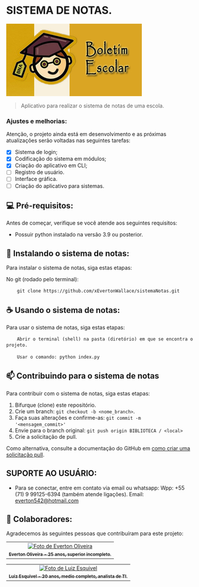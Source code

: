 # SISTEMA DE NOTAS.

<img src="img/boletim.jpg" alt="imagem representando um aluno com o nome boletim escolar ao lado direito">

> Aplicativo para realizar o sistema de notas de uma escola.

### Ajustes e melhorias:

Atenção, o projeto ainda está em desenvolvimento e as próximas atualizações serão voltadas nas seguintes tarefas:

- [x] Sistema de login;
- [x] Codificação do sistema em módulos;
- [x] Criação do aplicativo em CLI;
- [ ] Registro de usuário.
- [ ] Interface gráfica.
- [ ] Criação do aplicativo para sistemas.
## 💻 Pré-requisitos:

Antes de começar, verifique se você atende aos seguintes requisitos:
* Possuir python instalado na versão 3.9 ou posterior.

## 🚀 Instalando  o sistema de notas:

Para instalar o sistema de notas, siga estas etapas:

No git (rodado pelo terminal):
```
    git clone https://github.com/xEvertonWallace/sistemaNotas.git 
```

## ☕ Usando o sistema de notas:

Para usar o sistema de notas, siga estas etapas:

```
    Abrir o terminal (shell) na pasta (diretório) em que se encontra o projeto.

    Usar o comando: python index.py
```

## 📫 Contribuindo para o sistema de notas
Para contribuir com o sistema de notas, siga estas etapas:

1. Bifurque (clone) este repositório.
2. Crie um branch: `git checkout -b <nome_branch>`.
3. Faça suas alterações e confirme-as: `git commit -m '<mensagem_commit>'`
4. Envie para o branch original: `git push origin BIBLIOTECA / <local>`
5. Crie a solicitação de pull.

Como alternativa, consulte a documentação do GitHub em [como criar uma solicitação pull](https://help.github.com/en/github/collaborating-with-issues-and-pull-requests/creating-a-pull-request).

## SUPORTE AO USUÁRIO:
- Para se conectar, entre em contato via email ou whatsapp:
    Wpp: +55 (71) 9 99125-6394 (também atende ligações).
    Email: everton542@hotmail.com

## 🤝 Colaboradores:

Agradecemos às seguintes pessoas que contribuíram para este projeto:

<table>
  <tr>
    <td align="center">
      <a href="https://www.linkedin.com/in/everton-oliveira-b02a85150/">
        <img src="perfilEverton.jfif" width="100px;" alt="Foto de Everton Oliveira"/><br>
        <sub>
          <b>Everton Oliveira - 25 anos, superior incompleto.</b>
        </sub>
      </a>
    </td>
  </tr>
</table>
<table>
  <tr>
    <td align="center">
      <a href="https://www.linkedin.com/in/luizesquivel/">
        <img src="luiz.png" width="100px;" alt="Foto de Luiz Esquivel"/><br>
        <sub>
          <b>Luiz Esquivel - 20 anos, medio completo, analista de TI.</b>
        </sub>
      </a>
    </td>
  </tr>
</table>